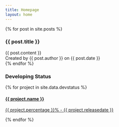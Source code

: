 ```yaml
---
title: Homepage
layout: home
---
```

<div class='row'>
    <div class='col-md-8'>
        <!--Blog Posts-->
        {% for post in site.posts %}
        <div class='panel panel-primary'>
            <div class='panel-heading'>
                <h3 class='panel-title'>{{ post.title }}</h3>
            </div>
            <div class='panel-body'>
                {{ post.content }}
            </div>
            <div class='panel-footer'>
                Created by {{ post.author }} on {{ post.date }}
            </div>
        </div>
        {% endfor %}
        <!--Blog Posts-->
    </div>
    <div class='col-md-4'>
        <div class='panel panel-info'>
            <div class='panel-heading'>
                <h3 class='panel-title'>Developing Status</h3>
            </div>
            <div class='panel-body'>
                <div class="list-group">
                    {% for project in site.data.devstatus %}
                    <a href="/project/{{ project.id }}" class="list-group-item">
                        <h4 class="list-group-item-heading">{{ project.name }}</h4>
                        <p class="list-group-item-text">{{ project.percentage }}% - {{ project.releasedate }}</p>
                        <div class="progress">
                            <div class="progress-bar" style="width: {{ project.percentage }}%;"></div>
                        </div>
                    </a>
                    {% endfor %}
                </div>
            </div>
        </div>
    </div>
</div>